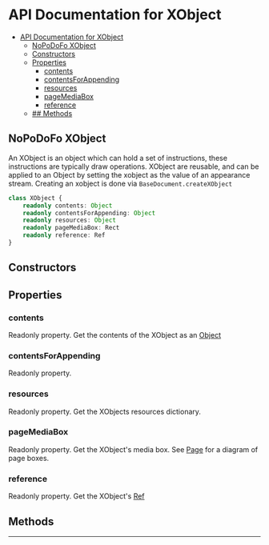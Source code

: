 # API Documentation for XObject

- [API Documentation for XObject](#api-documentation-for-xobject)
  - [NoPoDoFo XObject](#nopodofo-xobject)
  - [Constructors](#constructors)
  - [Properties](#properties)
    - [contents](#contents)
    - [contentsForAppending](#contentsforappending)
    - [resources](#resources)
    - [pageMediaBox](#pagemediabox)
    - [reference](#reference)
  - [## Methods](#methods)

## NoPoDoFo XObject

An XObject is an object which can hold a set of instructions, these instructions are typically draw operations.
XObject are reusable, and can be applied to an Object by setting the xobject as the value of an appearance stream.
Creating an xobject is done via `BaseDocument.createXObject`

```typescript
class XObject {
    readonly contents: Object
    readonly contentsForAppending: Object
    readonly resources: Object
    readonly pageMediaBox: Rect
    readonly reference: Ref
}
```

## Constructors

## Properties

### contents

Readonly property. Get the contents of the XObject as an [Object](./object.md)

### contentsForAppending

Readonly property.

### resources

Readonly property. Get the XObjects resources dictionary.

### pageMediaBox

Readonly property. Get the XObject's media box. See [Page](./page.md) for a diagram of page boxes.

### reference

Readonly property. Get the XObject's [Ref](./ref.md)

## Methods
-----------
